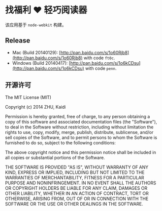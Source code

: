 找福利 ❤ 轻巧阅读器
===================

该应用基于 `node-webkit` 构建。

Release
-------

+ Mac (Build 20140129): [http://pan.baidu.com/s/1o60Rjb8](http://pan.baidu.com/s/1o60Rjb8) with code `ft0c`.
+ Windows (Build 20140417): [http://pan.baidu.com/s/1o6kCDsu](http://pan.baidu.com/s/1o6kCDsu) with code `penn`.

开源许可
-------------------

The MIT License (MIT)

Copyright (c) 2014 ZHU, Kaidi

Permission is hereby granted, free of charge, to any person obtaining a copy of
this software and associated documentation files (the "Software"), to deal in
the Software without restriction, including without limitation the rights to
use, copy, modify, merge, publish, distribute, sublicense, and/or sell copies of
the Software, and to permit persons to whom the Software is furnished to do so,
subject to the following conditions:

The above copyright notice and this permission notice shall be included in all
copies or substantial portions of the Software.

THE SOFTWARE IS PROVIDED "AS IS", WITHOUT WARRANTY OF ANY KIND, EXPRESS OR
IMPLIED, INCLUDING BUT NOT LIMITED TO THE WARRANTIES OF MERCHANTABILITY, FITNESS
FOR A PARTICULAR PURPOSE AND NONINFRINGEMENT. IN NO EVENT SHALL THE AUTHORS OR
COPYRIGHT HOLDERS BE LIABLE FOR ANY CLAIM, DAMAGES OR OTHER LIABILITY, WHETHER
IN AN ACTION OF CONTRACT, TORT OR OTHERWISE, ARISING FROM, OUT OF OR IN
CONNECTION WITH THE SOFTWARE OR THE USE OR OTHER DEALINGS IN THE SOFTWARE.

